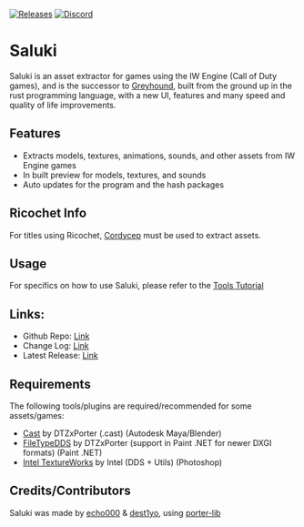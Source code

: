 [![Releases](https://img.shields.io/github/downloads/echo000/saluki-releases/total.svg)](https://github.com/echo000/saluki-releases/releases) [![Discord](https://img.shields.io/badge/chat-Discord-blue.svg)](https://discord.gg/eY2Y5p2PEp)

# Saluki
Saluki is an asset extractor for games using the IW Engine (Call of Duty games), and is the successor to [Greyhound](https://github.com/Scobalula/Greyhound/), built from the ground up in the rust programming language, with a new UI, features and many speed and quality of life improvements.

## Features

* Extracts models, textures, animations, sounds, and other assets from IW Engine games
* In built preview for models, textures, and sounds
* Auto updates for the program and the hash packages

## Ricochet Info

For titles using Ricochet, [Cordycep](https://github.com/Scobalula/Cordycep) must be used to extract assets.

## Usage

For specifics on how to use Saluki, please refer to the [Tools Tutorial](https://dtzxporter.com/game-tools-tutorial)

## Links:

* Github Repo: [Link](https://github.com/echo000/saluki-releases)
* Change Log: [Link](https://github.com/echo000/saluki-releases/blob/master/CHANGELOG.md)
* Latest Release: [Link](https://github.com/echo000/saluki-releases/releases)

## Requirements

The following tools/plugins are required/recommended for some assets/games:

* [Cast](https://github.com/dtzxporter/Cast) by DTZxPorter (.cast) (Autodesk Maya/Blender)
* [FileTypeDDS](https://github.com/dtzxporter/FileTypeDDS) by DTZxPorter (support in Paint .NET for newer DXGI formats) (Paint .NET)
* [Intel TextureWorks](https://software.intel.com/en-us/articles/intel-texture-works-plugin) by Intel (DDS + Utils) (Photoshop)

## Credits/Contributors

Saluki was made by [echo000](https://github.com/echo000/) & [dest1yo](https://github.com/dest1yo/), using [porter-lib](https://github.com/dtzxporter/porter-lib)
